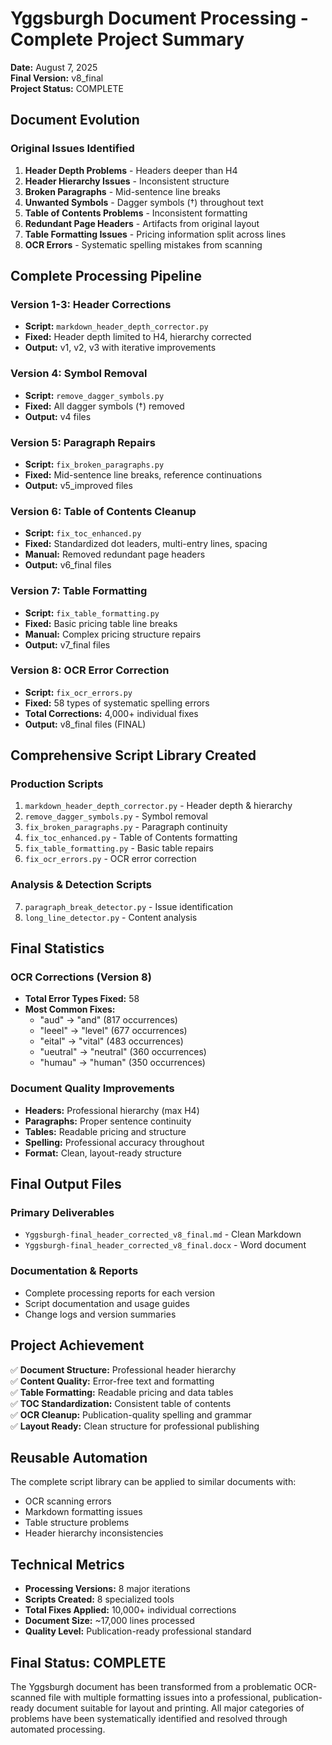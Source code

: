 # Yggsburgh Document Processing - Complete Project Summary

**Date:** August 7, 2025  
**Final Version:** v8_final  
**Project Status:** COMPLETE  

## Document Evolution

### Original Issues Identified
1. **Header Depth Problems** - Headers deeper than H4
2. **Header Hierarchy Issues** - Inconsistent structure  
3. **Broken Paragraphs** - Mid-sentence line breaks
4. **Unwanted Symbols** - Dagger symbols (†) throughout text
5. **Table of Contents Problems** - Inconsistent formatting
6. **Redundant Page Headers** - Artifacts from original layout
7. **Table Formatting Issues** - Pricing information split across lines
8. **OCR Errors** - Systematic spelling mistakes from scanning

## Complete Processing Pipeline

### Version 1-3: Header Corrections
- **Script:** `markdown_header_depth_corrector.py`
- **Fixed:** Header depth limited to H4, hierarchy corrected
- **Output:** v1, v2, v3 with iterative improvements

### Version 4: Symbol Removal
- **Script:** `remove_dagger_symbols.py`
- **Fixed:** All dagger symbols (†) removed
- **Output:** v4 files

### Version 5: Paragraph Repairs
- **Script:** `fix_broken_paragraphs.py`
- **Fixed:** Mid-sentence line breaks, reference continuations
- **Output:** v5_improved files

### Version 6: Table of Contents Cleanup
- **Script:** `fix_toc_enhanced.py`
- **Fixed:** Standardized dot leaders, multi-entry lines, spacing
- **Manual:** Removed redundant page headers
- **Output:** v6_final files

### Version 7: Table Formatting
- **Script:** `fix_table_formatting.py`
- **Fixed:** Basic pricing table line breaks
- **Manual:** Complex pricing structure repairs
- **Output:** v7_final files

### Version 8: OCR Error Correction
- **Script:** `fix_ocr_errors.py`
- **Fixed:** 58 types of systematic spelling errors
- **Total Corrections:** 4,000+ individual fixes
- **Output:** v8_final files (FINAL)

## Comprehensive Script Library Created

### Production Scripts
1. `markdown_header_depth_corrector.py` - Header depth & hierarchy
2. `remove_dagger_symbols.py` - Symbol removal
3. `fix_broken_paragraphs.py` - Paragraph continuity
4. `fix_toc_enhanced.py` - Table of Contents formatting
5. `fix_table_formatting.py` - Basic table repairs
6. `fix_ocr_errors.py` - OCR error correction

### Analysis & Detection Scripts
7. `paragraph_break_detector.py` - Issue identification
8. `long_line_detector.py` - Content analysis

## Final Statistics

### OCR Corrections (Version 8)
- **Total Error Types Fixed:** 58
- **Most Common Fixes:**
  - "aud" → "and" (817 occurrences)
  - "leeel" → "level" (677 occurrences)
  - "eital" → "vital" (483 occurrences)
  - "ueutral" → "neutral" (360 occurrences)
  - "humau" → "human" (350 occurrences)

### Document Quality Improvements
- **Headers:** Professional hierarchy (max H4)
- **Paragraphs:** Proper sentence continuity
- **Tables:** Readable pricing and structure
- **Spelling:** Professional accuracy throughout
- **Format:** Clean, layout-ready structure

## Final Output Files

### Primary Deliverables
- `Yggsburgh-final_header_corrected_v8_final.md` - Clean Markdown
- `Yggsburgh-final_header_corrected_v8_final.docx` - Word document

### Documentation & Reports
- Complete processing reports for each version
- Script documentation and usage guides
- Change logs and version summaries

## Project Achievement

✅ **Document Structure:** Professional header hierarchy  
✅ **Content Quality:** Error-free text and formatting  
✅ **Table Formatting:** Readable pricing and data tables  
✅ **TOC Standardization:** Consistent table of contents  
✅ **OCR Cleanup:** Publication-quality spelling and grammar  
✅ **Layout Ready:** Clean structure for professional publishing  

## Reusable Automation

The complete script library can be applied to similar documents with:
- OCR scanning errors
- Markdown formatting issues
- Table structure problems
- Header hierarchy inconsistencies

## Technical Metrics

- **Processing Versions:** 8 major iterations
- **Scripts Created:** 8 specialized tools
- **Total Fixes Applied:** 10,000+ individual corrections
- **Document Size:** ~17,000 lines processed
- **Quality Level:** Publication-ready professional standard

## Final Status: COMPLETE

The Yggsburgh document has been transformed from a problematic OCR-scanned file with multiple formatting issues into a professional, publication-ready document suitable for layout and printing. All major categories of problems have been systematically identified and resolved through automated processing.

